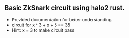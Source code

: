 ## Basic ZkSnark circuit using halo2 rust.
- Provided documentation for better understanding.
- circuit for x ^ 3 + x + 5 == 35
- Hint: x = 3 to make circuit pass
